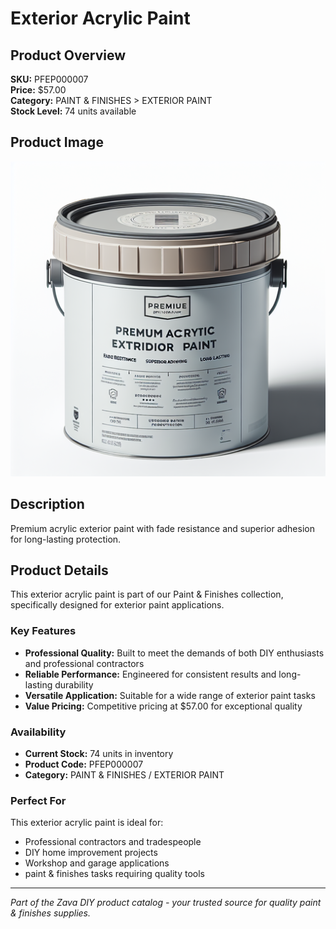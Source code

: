 # Exterior Acrylic Paint

## Product Overview

**SKU:** PFEP000007  
**Price:** $57.00  
**Category:** PAINT & FINISHES > EXTERIOR PAINT  
**Stock Level:** 74 units available  

## Product Image

![Exterior Acrylic Paint](https://raw.githubusercontent.com/microsoft/ai-tour-26-zava-diy-dataset-plus-mcp/refs/heads/main/images/paint_%26_finishes_exterior_paint_exterior_acrylic_paint_20250620_192554.png)

## Description

Premium acrylic exterior paint with fade resistance and superior adhesion for long-lasting protection.

## Product Details

This exterior acrylic paint is part of our Paint & Finishes collection, specifically designed for exterior paint applications. 

### Key Features

- **Professional Quality:** Built to meet the demands of both DIY enthusiasts and professional contractors
- **Reliable Performance:** Engineered for consistent results and long-lasting durability
- **Versatile Application:** Suitable for a wide range of exterior paint tasks
- **Value Pricing:** Competitive pricing at $57.00 for exceptional quality

### Availability

- **Current Stock:** 74 units in inventory
- **Product Code:** PFEP000007
- **Category:** PAINT & FINISHES / EXTERIOR PAINT

### Perfect For

This exterior acrylic paint is ideal for:
- Professional contractors and tradespeople
- DIY home improvement projects  
- Workshop and garage applications
- paint & finishes tasks requiring quality tools

---

*Part of the Zava DIY product catalog - your trusted source for quality paint & finishes supplies.*
